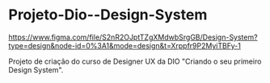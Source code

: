 # Projeto-Dio--Design-System
https://www.figma.com/file/S2nR2OJptTZgXMdwbSrgGB/Design-System?type=design&node-id=0%3A1&mode=design&t=Xrppfr9P2MyiTBFy-1

Projeto de criação do curso de Designer UX da DIO "Criando o seu primeiro Design System".
